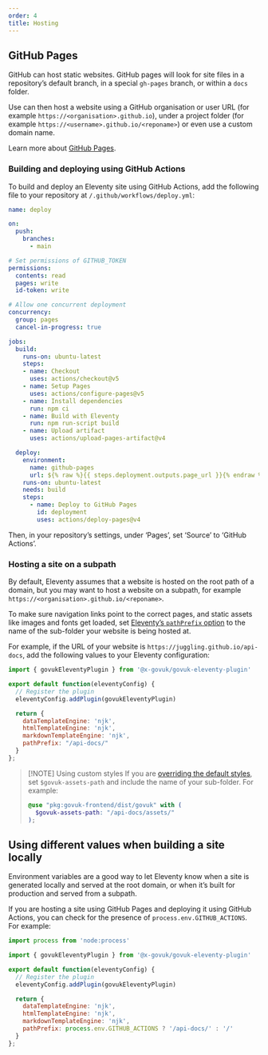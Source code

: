 ```yaml
---
order: 4
title: Hosting
---
```


## GitHub Pages

GitHub can host static websites. GitHub pages will look for site files in a repository’s default branch, in a special `gh-pages` branch, or within a `docs` folder.

Use can then host a website using a GitHub organisation or user URL (for example `https://<organisation>.github.io`), under a project folder (for example `https://<username>.github.io/<reponame>`) or even use a custom domain name.

Learn more about [GitHub Pages](https://docs.github.com/en/pages).

### Building and deploying using GitHub Actions

To build and deploy an Eleventy site using GitHub Actions, add the following file to your repository at `/.github/workflows/deploy.yml`:

```yaml
name: deploy

on:
  push:
    branches:
      - main

# Set permissions of GITHUB_TOKEN
permissions:
  contents: read
  pages: write
  id-token: write

# Allow one concurrent deployment
concurrency:
  group: pages
  cancel-in-progress: true

jobs:
  build:
    runs-on: ubuntu-latest
    steps:
    - name: Checkout
      uses: actions/checkout@v5
    - name: Setup Pages
      uses: actions/configure-pages@v5
    - name: Install dependencies
      run: npm ci
    - name: Build with Eleventy
      run: npm run-script build
    - name: Upload artifact
      uses: actions/upload-pages-artifact@v4

  deploy:
    environment:
      name: github-pages
      url: ${% raw %}{{ steps.deployment.outputs.page_url }}{% endraw %}
    runs-on: ubuntu-latest
    needs: build
    steps:
      - name: Deploy to GitHub Pages
        id: deployment
        uses: actions/deploy-pages@v4
```

Then, in your repository’s settings, under ‘Pages’, set ‘Source’ to ‘GitHub Actions’.

### Hosting a site on a subpath

By default, Eleventy assumes that a website is hosted on the root path of a domain, but you may want to host a website on a subpath, for example `https://<organisation>.github.io/<reponame>`.

To make sure navigation links point to the correct pages, and static assets like images and fonts get loaded, set [Eleventy’s `pathPrefix` option](https://www.11ty.dev/docs/config/#deploy-to-a-subdirectory-with-a-path-prefix) to the name of the sub-folder your website is being hosted at.

For example, if the URL of your website is `https://juggling.github.io/api-docs`, add the following values to your Eleventy configuration:

```js
import { govukEleventyPlugin } from '@x-govuk/govuk-eleventy-plugin'

export default function(eleventyConfig) {
  // Register the plugin
  eleventyConfig.addPlugin(govukEleventyPlugin)

  return {
    dataTemplateEngine: 'njk',
    htmlTemplateEngine: 'njk',
    markdownTemplateEngine: 'njk',
    pathPrefix: "/api-docs/"
  }
};
```

> [!NOTE] Using custom styles
> If you are [overriding the default styles](/get-started/design#override-the-default-styles), set `$govuk-assets-path` and include the name of your sub-folder. For example:
>
> ```scss
> @use "pkg:govuk-frontend/dist/govuk" with (
>   $govuk-assets-path: "/api-docs/assets/"
> );
> ```

## Using different values when building a site locally

Environment variables are a good way to let Eleventy know when a site is generated locally and served at the root domain, or when it’s built for production and served from a subpath.

If you are hosting a site using GitHub Pages and deploying it using GitHub Actions, you can check for the presence of `process.env.GITHUB_ACTIONS`. For example:

```js
import process from 'node:process'

import { govukEleventyPlugin } from '@x-govuk/govuk-eleventy-plugin'

export default function(eleventyConfig) {
  // Register the plugin
  eleventyConfig.addPlugin(govukEleventyPlugin)

  return {
    dataTemplateEngine: 'njk',
    htmlTemplateEngine: 'njk',
    markdownTemplateEngine: 'njk',
    pathPrefix: process.env.GITHUB_ACTIONS ? '/api-docs/' : '/'
  }
};
```
